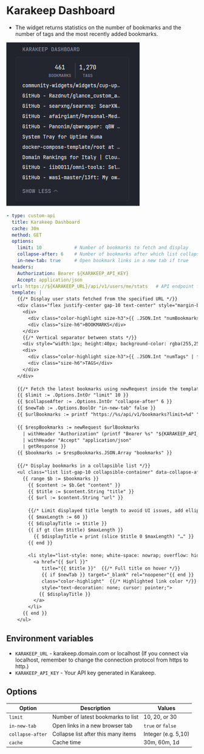 # Karakeep Dashboard
- The widget returns statistics on the number of bookmarks and the number of tags and the most recently added bookmarks.

![](preview.png)

```yaml
- type: custom-api
  title: Karakeep Dashboard
  cache: 30m
  method: GET
  options:
    limit: 10            # Number of bookmarks to fetch and display
    collapse-after: 6    # Number of bookmarks after which list collapses
    in-new-tab: true     # Open bookmark links in a new tab if true
  headers:
    Authorization: Bearer ${KARAKEEP_API_KEY}
    Accept: application/json
  url: https://${KARAKEEP_URL}/api/v1/users/me/stats   # API endpoint for user stats
  template: |
    {{/* Display user stats fetched from the specified URL */}}
    <div class="flex justify-center gap-10 text-center" style="margin-bottom:1rem;">
      <div>
        <div class="color-highlight size-h3">{{ .JSON.Int "numBookmarks" | formatNumber }}</div>
        <div class="size-h6">BOOKMARKS</div>
      </div>
      {{/* Vertical separator between stats */}}
      <div style="width:1px; height:40px; background-color: rgba(255,255,255,0.2);"></div>
      <div>
        <div class="color-highlight size-h3">{{ .JSON.Int "numTags" | formatNumber }}</div>
        <div class="size-h6">TAGS</div>
      </div>
    </div>

    {{/* Fetch the latest bookmarks using newRequest inside the template */}}
    {{ $limit := .Options.IntOr "limit" 10 }}
    {{ $collapseAfter := .Options.IntOr "collapse-after" 6 }}
    {{ $newTab := .Options.BoolOr "in-new-tab" false }}
    {{ $urlBookmarks := printf "https://%s/api/v1/bookmarks?limit=%d" "${KARAKEEP_URL}" $limit }}

    {{ $respBookmarks := newRequest $urlBookmarks
      | withHeader "Authorization" (printf "Bearer %s" "${KARAKEEP_API_KEY}")
      | withHeader "Accept" "application/json"
      | getResponse }}
    {{ $bookmarks := $respBookmarks.JSON.Array "bookmarks" }}

    {{/* Display bookmarks in a collapsible list */}}
    <ul class="list list-gap-10 collapsible-container" data-collapse-after="{{ $collapseAfter }}" style="max-width: 100%; overflow-x: hidden; font-size: 1em; line-height: 1.3em; padding-left: 0; margin: 0;">
      {{ range $b := $bookmarks }}
        {{ $content := $b.Get "content" }}
        {{ $title := $content.String "title" }}
        {{ $url := $content.String "url" }}

        {{/* Limit displayed title length to avoid UI issues, add ellipsis if truncated */}}
        {{ $maxLength := 60 }}
        {{ $displayTitle := $title }}
        {{ if gt (len $title) $maxLength }}
          {{ $displayTitle = print (slice $title 0 $maxLength) "…" }}
        {{ end }}

        <li style="list-style: none; white-space: nowrap; overflow: hidden; text-overflow: ellipsis;">
          <a href="{{ $url }}"
             title="{{ $title }}"  {{/* Full title on hover */}}
             {{ if $newTab }} target="_blank" rel="noopener"{{ end }}
             class="color-highlight"  {{/* Highlighted link color */}}
             style="text-decoration: none; cursor: pointer;">
            {{ $displayTitle }}
          </a>
        </li>
      {{ end }}
    </ul>
```

## Environment variables
- `KARAKEEP_URL` - karakeep.domain.com or localhost (If you connect via localhost, remember to change the connection protocol from https to http.) 
- `KARAKEEP_API_KEY` - Your API key generated in Karakeep.

## Options

| Option          | Description                                   | Values             |
|-----------------|-----------------------------------------------|--------------------|
| `limit`         | Number of latest bookmarks to list            | 10, 20, or 30      |
| `in-new-tab`    | Open links in a new browser tab                | `true` or `false`  |
| `collapse-after`| Collapse list after this many items            | Integer (e.g. 5,10)|
| `cache`         | Cache time                                     | 30m, 60m, 1d       |
